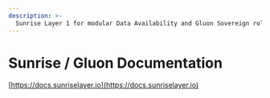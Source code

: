```yaml
---
description: >-
  Sunrise Layer 1 for modular Data Availability and Gluon Sovereign rollup for strategic yield hub for modular era.
---
```


# Sunrise / Gluon Documentation

[https://docs.sunriselayer.io](https://docs.sunriselayer.io)
